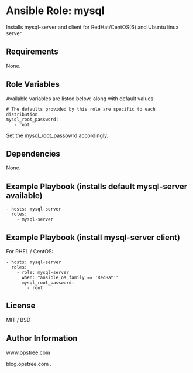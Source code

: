# Ansible Role: mysql

Installs mysql-server and client for RedHat/CentOS(6) and Ubuntu linux server.

## Requirements

None.

## Role Variables

Available variables are listed below, along with default values:

    # The defaults provided by this role are specific to each distribution.
    mysql_root_password:
       - root

Set the mysql_root_passowrd accordingly.


## Dependencies

None.

## Example Playbook (installs default mysql-server available)

    - hosts: mysql-server
      roles:
        - mysql-server

## Example Playbook (install mysql-server client)

For RHEL / CentOS:

    - hosts: mysql-server
      roles:
        - role: mysql-server
          when: "ansible_os_family == 'RedHat'"
          mysql_root_password:
            - root

## License

MIT / BSD

## Author Information

www.opstree.com

blog.opstree.com
.
